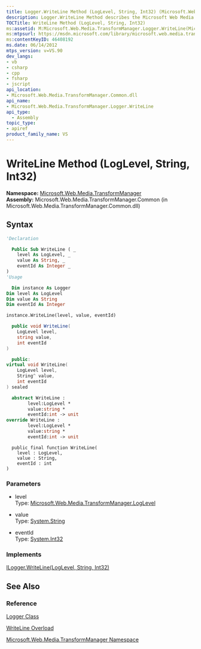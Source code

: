 ```yaml
---
title: Logger.WriteLine Method (LogLevel, String, Int32) (Microsoft.Web.Media.TransformManager)
description: Logger.WriteLine Method describes the Microsoft Web Media Transform Manager Write Line Method.
TOCTitle: WriteLine Method (LogLevel, String, Int32)
ms:assetid: M:Microsoft.Web.Media.TransformManager.Logger.WriteLine(Microsoft.Web.Media.TransformManager.LogLevel,System.String,System.Int32)
ms:mtpsurl: https://msdn.microsoft.com/library/microsoft.web.media.transformmanager.logger.writeline(v=VS.90)
ms:contentKeyID: 46408192
ms.date: 06/14/2012
mtps_version: v=VS.90
dev_langs:
- vb
- csharp
- cpp
- fsharp
- jscript
api_location:
- Microsoft.Web.Media.TransformManager.Common.dll
api_name:
- Microsoft.Web.Media.TransformManager.Logger.WriteLine
api_type:
  - Assembly
topic_type:
- apiref
product_family_name: VS
---
```


# WriteLine Method (LogLevel, String, Int32)

**Namespace:**  [Microsoft.Web.Media.TransformManager](microsoft-web-media-transformmanager-namespace.md)  
**Assembly:**  Microsoft.Web.Media.TransformManager.Common (in Microsoft.Web.Media.TransformManager.Common.dll)

## Syntax

```vb
'Declaration

  Public Sub WriteLine ( _
    level As LogLevel, _
    value As String, _
    eventId As Integer _
)
'Usage

  Dim instance As Logger
Dim level As LogLevel
Dim value As String
Dim eventId As Integer

instance.WriteLine(level, value, eventId)
```

```csharp
  public void WriteLine(
    LogLevel level,
    string value,
    int eventId
)
```

```cpp
  public:
virtual void WriteLine(
    LogLevel level, 
    String^ value, 
    int eventId
) sealed
```

``` fsharp
  abstract WriteLine : 
        level:LogLevel * 
        value:string * 
        eventId:int -> unit 
override WriteLine : 
        level:LogLevel * 
        value:string * 
        eventId:int -> unit 
```

```jscript
  public final function WriteLine(
    level : LogLevel, 
    value : String, 
    eventId : int
)
```

### Parameters

  - level  
    Type: [Microsoft.Web.Media.TransformManager.LogLevel](loglevel-enumeration-microsoft-web-media-transformmanager.md)  

<!-- end list -->

  - value  
    Type: [System.String](https://msdn.microsoft.com/library/s1wwdcbf)  

<!-- end list -->

  - eventId  
    Type: [System.Int32](https://msdn.microsoft.com/library/td2s409d)  

### Implements

[ILogger.WriteLine(LogLevel, String, Int32)](ilogger-writeline-method-loglevel-string-int32-microsoft-web-media-transformmanager.md)  

## See Also

### Reference

[Logger Class](logger-class-microsoft-web-media-transformmanager.md)

[WriteLine Overload](logger-writeline-method-microsoft-web-media-transformmanager.md)

[Microsoft.Web.Media.TransformManager Namespace](microsoft-web-media-transformmanager-namespace.md)
